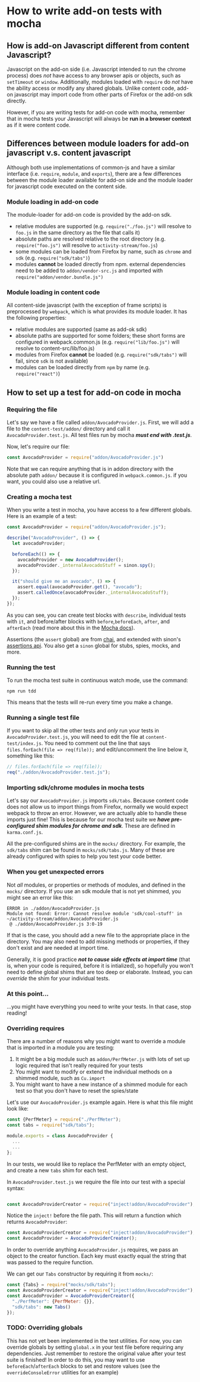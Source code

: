 # How to write add-on tests with mocha

## How is add-on Javascript different from content Javascript?

Javascript on the add-on side (i.e. Javascript intended to run the chrome process) does *not* have access to any browser apis or objects, such as `setTimeout` or `window`. Additionally, modules loaded with `require` do *not* have the ability access or modify any shared globals. Unlike content code, add-on javascript may import code from other parts of Firefox or the add-on sdk directly.

However, if you are writing tests for add-on code with mocha, remember that in mocha tests your Javascript will always be **run in a browser context** as if it were content code.

## Differences between module loaders for add-on javascript v.s. content javascript

Although both use implementations of common-js and have a similar interface (i.e. `require`, `module`, and `exports`), there are a few differences between the module loader available for add-on side and the module loader for javascript code executed on the content side.

### Module loading in add-on code

The module-loader for add-on code is provided by the add-on sdk.

- relative modules are supported (e.g. `require("./foo.js")` will resolve to `foo.js` in the same directory as the file that calls it)
- absolute paths are resolved relative to the root directory (e.g. `require("foo.js")` will resolve to `activity-stream/foo.js`)
- some modules can be loaded from Firefox by name, such as `chrome` and `sdk` (e.g. `require("sdk/tabs")`)
- modules **cannot** be loaded directly from npm. external dependencies need to be added to `addon/vendor-src.js` and imported with `require("addon/vendor.bundle.js")`

### Module loading in content code

All content-side javascript (with the exception of frame scripts) is preprocessed by `webpack`, which is what provides its module loader. It has the following properties:

- relative modules are supported (same as add-ok sdk)
- absolute paths are supported for some folders; these short forms are configured in webpack.common.js (e.g. `require("lib/foo.js")` will resolve to content-src/lib/foo.js)
- modules from Firefox **cannot** be loaded (e.g. `require("sdk/tabs")` will fail, since `sdk` is not available)
- modules can be loaded directly from `npm` by name (e.g. `require("react")`)

## How to set up a test for add-on code in mocha

### Requiring the file

Let's say we have a file called `addon/AvocadoProvider.js`. First, we will add a file to the `content-test/addon/` directory and call it `AvocadoProvider.test.js`. All test files run by mocha ***must end with .test.js***.

Now, let's require our file:

```js
const AvocadoProvider = require("addon/AvocadoProvider.js")
```

Note that we can require anything that is in addon directory with the absolute path `addon/` because it is configured in `webpack.common.js`. if you want, you could also use a relative url.

### Creating a mocha test

When you write a test in mocha, you have access to a few different globals. Here is an example of a test:

```js
const AvocadoProvider = require("addon/AvocadoProvider.js");

describe("AvocadoProvider", () => {
  let avocadoProvider;

  beforeEach(() => {
    avocadoProvider = new AvocadoProvider();
    avocadoProvider._internalAvocadoStuff = sinon.spy();
  });

  it("should give me an avocado", () => {
    assert.equal(avocadoProvider.get(), "avocado");
    assert.calledOnce(avocadoProvider._internalAvocadoStuff);
  });
});
```

As you can see, you can create test blocks with `describe`, individual tests with `it`, and before/after blocks with `before`,`beforeEach`, `after`, and `afterEach` (read more about this in the [Mocha docs](https://mochajs.org/)).

Assertions (the `assert` global) are from [chai](http://chaijs.com/api/assert/), and extended with sinon's [assertions api](sinonjs.org/docs/#assertions-api). You also get a `sinon` global for stubs, spies, mocks, and more.


### Running the test

To run the mocha test suite in continuous watch mode, use the command:

```
npm run tdd
```

This means that the tests will re-run every time you make a change.

### Running a single test file

If you want to skip all the other tests and *only* run your tests in `AvocadoProvider.test.js`, you will need to edit the file at `content-test/index.js`. You need to comment out the line that says `files.forEach(file => req(file));` and edit/uncomment the line below it, something like this:

```js
// files.forEach(file => req(file));
req("./addon/AvocadoProvider.test.js");
```

### Importing sdk/chrome modules in mocha tests

Let's say our `AvocadoProvider.js` imports `sdk/tabs`. Because content code does not allow us to import things from Firefox, normally we would expect webpack to throw an error. However, we are actually able to handle these imports just fine! This is because for our mocha test suite we ***have pre-configured shim modules for chrome and sdk***. These are defined in `karma.conf.js`.

All the pre-configured shims are in the `mocks/` directory. For example, the `sdk/tabs` shim can be found in `mocks/sdk/tabs.js`. Many of these are already configured with spies to help you test your code better.

### When you get unexpected errors

Not *all* modules, or properties or methods of modules, and defined in the `mocks/` directory. If you use an sdk module that is not yet shimmed, you might see an error like this:

```
ERROR in ./addon/AvocadoProvider.js
Module not found: Error: Cannot resolve module 'sdk/cool-stuff' in ~/activity-stream/addon/AvocadoProvider.js
 @ ./addon/AvocadoProvider.js 3:0-19
```

If that is the case, you should add a new file to the appropriate place in the directory. You may also need to add missing methods or properties, if they don't exist and are needed at import time.

Generally, it is good practice ***not to cause side effects at import time*** (that is, when your code is required, before it is intialized), so hopefully you won't need to define global shims that are too deep or elaborate. Instead, you can *override* the shim for your individual tests.

### At this point...

...you might have everything you need to write your tests. In that case, stop reading!

### Overriding requires

There are a number of reasons why you might want to override a module that is imported in a module you are testing:

1. It might be a big module such as `addon/PerfMeter.js` with lots of set up logic required that isn't really required for your tests
2. You might want to modify or extend the individual methods on a shimmed module, such as `Cu.import`
3. You might want to have a new instance of a shimmed module for each test so that you don't have to reset the spies/state

Let's use our `AvocadoProvider.js` example again. Here is what this file might look like:

```js
const {PerfMeter} = require("./PerfMeter");
const tabs = require("sdk/tabs");

module.exports = class AvocadoProvider {
  ...
  ...
};
```
In our tests, we would like to replace the PerfMeter with an empty object, and create a new `tabs` shim for each test.

In `AvocadoProvider.test.js` we require the file into our test with a special syntax:

```js

const AvocadoProviderCreator = require("inject!addon/AvocadoProvider");
```

Notice the `inject!` before the file path. This will return a function which returns `AvocadoProvider`:

```js
const AvocadoProviderCreator = require("inject!addon/AvocadoProvider");
const AvocadoProvider = AvocadoProviderCreator();
```

In order to override anything `AvocadoProvider.js` requires, we pass an object to the creator function. Each key must exactly equal the string that was passed to the require function.

We can get our `Tabs` constructor by requiring it from `mocks/`:

```js
const {Tabs} = require("mocks/sdk/tabs");
const AvocadoProviderCreator = require("inject!addon/AvocadoProvider");
const AvocadoProvider = AvocadoProviderCreator({
  "./PerfMeter": {PerfMeter: {}},
  "sdk/tabs": new Tabs()
});
```

### TODO: Overriding globals

This has not yet been implemented in the test utilities. For now, you can override globals by setting `global.x` in your test file before requiring any dependencies. Just remember to restore the original value after your test suite is finished! In order to do this, you may want to use `beforeEach`/`afterEach` blocks to set and restore values (see the `overrideConsoleError` utilities for an example) 
